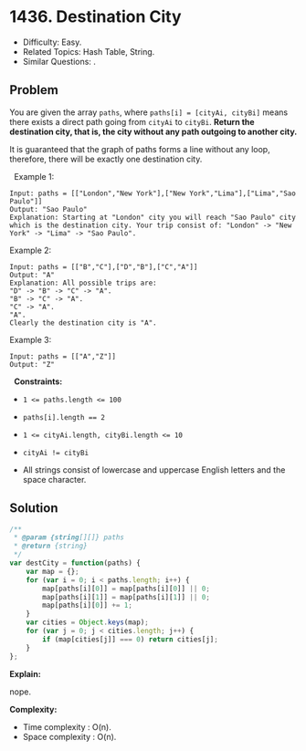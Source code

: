 # 1436. Destination City

- Difficulty: Easy.
- Related Topics: Hash Table, String.
- Similar Questions: .

## Problem

You are given the array `paths`, where `paths[i] = [cityAi, cityBi]` means there exists a direct path going from `cityAi` to `cityBi`. **Return the destination city, that is, the city without any path outgoing to another city.**

It is guaranteed that the graph of paths forms a line without any loop, therefore, there will be exactly one destination city.

 
Example 1:

```
Input: paths = [["London","New York"],["New York","Lima"],["Lima","Sao Paulo"]]
Output: "Sao Paulo" 
Explanation: Starting at "London" city you will reach "Sao Paulo" city which is the destination city. Your trip consist of: "London" -> "New York" -> "Lima" -> "Sao Paulo".
```

Example 2:

```
Input: paths = [["B","C"],["D","B"],["C","A"]]
Output: "A"
Explanation: All possible trips are: 
"D" -> "B" -> "C" -> "A". 
"B" -> "C" -> "A". 
"C" -> "A". 
"A". 
Clearly the destination city is "A".
```

Example 3:

```
Input: paths = [["A","Z"]]
Output: "Z"
```

 
**Constraints:**


	
- `1 <= paths.length <= 100`
	
- `paths[i].length == 2`
	
- `1 <= cityAi.length, cityBi.length <= 10`
	
- `cityAi != cityBi`
	
- All strings consist of lowercase and uppercase English letters and the space character.



## Solution

```javascript
/**
 * @param {string[][]} paths
 * @return {string}
 */
var destCity = function(paths) {
    var map = {};
    for (var i = 0; i < paths.length; i++) {
        map[paths[i][0]] = map[paths[i][0]] || 0;
        map[paths[i][1]] = map[paths[i][1]] || 0;
        map[paths[i][0]] += 1;
    }
    var cities = Object.keys(map);
    for (var j = 0; j < cities.length; j++) {
        if (map[cities[j]] === 0) return cities[j];
    }
};
```

**Explain:**

nope.

**Complexity:**

* Time complexity : O(n).
* Space complexity : O(n).
